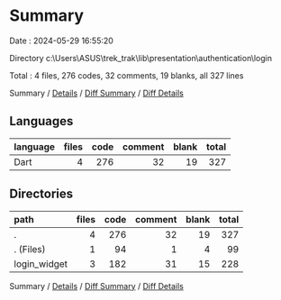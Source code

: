 # Summary

Date : 2024-05-29 16:55:20

Directory c:\\Users\\ASUS\\trek_trak\\lib\\presentation\\authentication\\login

Total : 4 files,  276 codes, 32 comments, 19 blanks, all 327 lines

Summary / [Details](details.md) / [Diff Summary](diff.md) / [Diff Details](diff-details.md)

## Languages
| language | files | code | comment | blank | total |
| :--- | ---: | ---: | ---: | ---: | ---: |
| Dart | 4 | 276 | 32 | 19 | 327 |

## Directories
| path | files | code | comment | blank | total |
| :--- | ---: | ---: | ---: | ---: | ---: |
| . | 4 | 276 | 32 | 19 | 327 |
| . (Files) | 1 | 94 | 1 | 4 | 99 |
| login_widget | 3 | 182 | 31 | 15 | 228 |

Summary / [Details](details.md) / [Diff Summary](diff.md) / [Diff Details](diff-details.md)